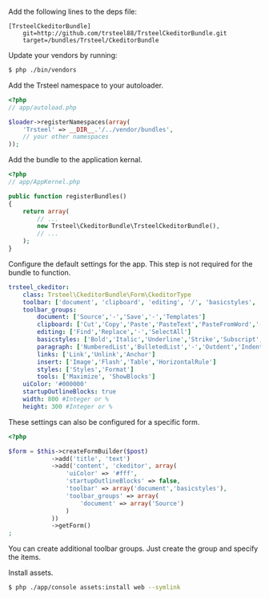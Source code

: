 Add the following lines to the deps file:

    [TrsteelCkeditorBundle]
        git=http://github.com/trsteel88/TrsteelCkeditorBundle.git
        target=/bundles/Trsteel/CkeditorBundle

Update your vendors by running:

```bash
$ php ./bin/vendors
```

Add the Trsteel namespace to your autoloader.

```php
<?php
// app/autoload.php

$loader->registerNamespaces(array(
    'Trsteel' => __DIR__.'/../vendor/bundles',
    // your other namespaces
));
```

Add the bundle to the application kernal.

```php
<?php
// app/AppKernel.php

public function registerBundles()
{
    return array(
        // ...
		new Trsteel\CkeditorBundle\TrsteelCkeditorBundle(),
        // ...
    );
}
```

Configure the default settings for the app. This step is not required for the bundle to function.

```yaml
trsteel_ckeditor:
	class: Trsteel\CkeditorBundle\Form\CkeditorType
    toolbar: ['document', 'clipboard', 'editing', '/', 'basicstyles', 'paragraph', 'links', '/', 'insert', 'styles', 'tools']
    toolbar_groups:
        document: ['Source','-','Save','-','Templates']
        clipboard: ['Cut','Copy','Paste','PasteText','PasteFromWord','-','Undo','Redo']
        editing: ['Find','Replace','-','SelectAll']
        basicstyles: ['Bold','Italic','Underline','Strike','Subscript','Superscript','-','RemoveFormat']
        paragraph: ['NumberedList','BulletedList','-','Outdent','Indent','-','JustifyLeft', 'JustifyCenter','JustifyRight','JustifyBlock']
        links: ['Link','Unlink','Anchor']
        insert: ['Image','Flash','Table','HorizontalRule']
        styles: ['Styles','Format']
        tools: ['Maximize', 'ShowBlocks']
    uiColor: '#000000'
    startupOutlineBlocks: true
	width: 800 #Integer or %
	height: 300 #Integer or %

```

These settings can also be configured for a specific form.

```php
<?php

$form = $this->createFormBuilder($post)
            ->add('title', 'text')
            ->add('content', 'ckeditor', array(
				'uiColor' => '#fff',
				'startupOutlineBlocks' => false,
            	'toolbar' => array('document','basicstyles'),
				'toolbar_groups' => array(
					'document' => array('Source')
				)
            ))
            ->getForm()
;
```

You can create additional toolbar groups. Just create the group and specify the items.

Install assets.
```bash
$ php ./app/console assets:install web --symlink
```